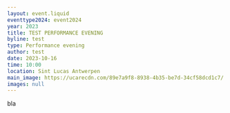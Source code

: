 ```yaml
---
layout: event.liquid
eventtype2024: event2024
year: 2023
title: TEST PERFORMANCE EVENING
byline: test
type: Performance evening
author: test
date: 2023-10-16
time: 10:00
location: Sint Lucas Antwerpen
main_image: https://ucarecdn.com/89e7a9f8-8938-4b35-be7d-34cf58dcd1c7/
images: null
---
```

bla
